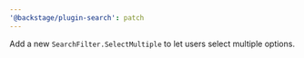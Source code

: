 ```yaml
---
'@backstage/plugin-search': patch
---
```


Add a new `SearchFilter.SelectMultiple` to let users select multiple options.
